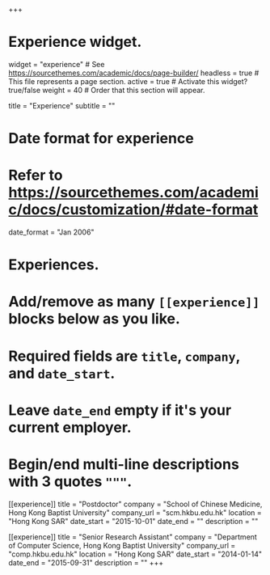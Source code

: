 +++
# Experience widget.
widget = "experience"  # See https://sourcethemes.com/academic/docs/page-builder/
headless = true  # This file represents a page section.
active = true  # Activate this widget? true/false
weight = 40  # Order that this section will appear.

title = "Experience"
subtitle = ""

# Date format for experience
#   Refer to https://sourcethemes.com/academic/docs/customization/#date-format
date_format = "Jan 2006"

# Experiences.
#   Add/remove as many `[[experience]]` blocks below as you like.
#   Required fields are `title`, `company`, and `date_start`.
#   Leave `date_end` empty if it's your current employer.
#   Begin/end multi-line descriptions with 3 quotes `"""`.
[[experience]]
  title = "Postdoctor"
  company = "School of Chinese Medicine, Hong Kong Baptist University"
  company_url = "scm.hkbu.edu.hk"
  location = "Hong Kong SAR"
  date_start = "2015-10-01"
  date_end = ""
  description = ""

[[experience]]
  title = "Senior Research Assistant"
  company = "Department of Computer Science, Hong Kong Baptist University"
  company_url = "comp.hkbu.edu.hk"
  location = "Hong Kong SAR"
  date_start = "2014-01-14"
  date_end = "2015-09-31"
  description = ""
+++
